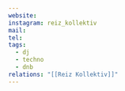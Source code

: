 ```yaml
---
website: 
instagram: reiz_kollektiv
mail: 
tel: 
tags:
  - dj
  - techno
  - dnb
relations: "[[Reiz Kollektiv]]"
---
```

